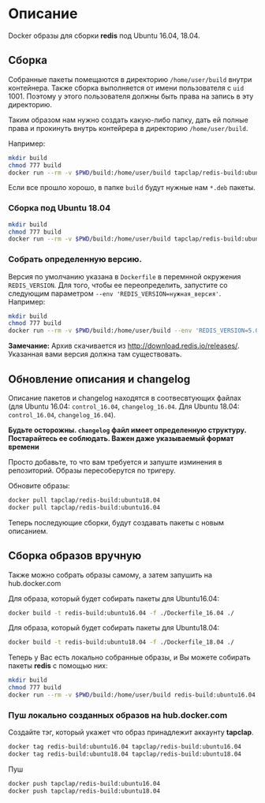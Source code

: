 # Описание
Docker образы для сборки **redis** под Ubuntu 16.04, 18.04.

## Сборка
Собранные пакеты помещаются в директорию `/home/user/build` внутри контейнера. Также сборка выполняется от имени пользователя с `uid` 1001. Поэтому у этого пользователя должны быть права на запись в эту директорию.

Таким образом нам нужно создать какую-либо папку, дать ей полные права и прокинуть внутрь контейрера в директорию `/home/user/build`.

Например:
```bash
mkdir build
chmod 777 build
docker run --rm -v $PWD/build:/home/user/build tapclap/redis-build:ubuntu16.04 build
```

Если все прошло хорошо, в папке `build` будут нужные нам `*.deb` пакеты.

### Сборка под Ubuntu 18.04

```bash
mkdir build
chmod 777 build
docker run --rm -v $PWD/build:/home/user/build tapclap/redis-build:ubuntu18.04 build
```

### Собрать определенную версию.
Версия по умолчанию указана в `Dockerfile` в перемнной окружения `REDIS_VERSION`. Для того, чтобы ее переопределить, запустите со следующим параметром `--env 'REDIS_VERSION=нужная_версия'`. Например:

```bash
mkdir build
chmod 777 build
docker run --rm -v $PWD/build:/home/user/build --env 'REDIS_VERSION=5.0.1' tapclap/redis-build:ubuntu16.04 build
```
**Замечание:** Архив скачивается из http://download.redis.io/releases/. Указанная вами версия должна там существовать.

## Обновление описания и changelog
Описание пакетов и changelog находятся в соотвесвтующих файлах (для Ubuntu 16.04: `control_16.04`, `changelog_16.04`. Для Ubuntu 18.04:  `control_16.04`, `changelog_16.04`).

**Будьте осторожны. `changelog` файл имеет определенную структуру. Постарайтесь ее соблюдать. Важен даже указываемый формат времени**

Просто добавьте, то что вам требуется и запуште изминения в репозиторий. Образы пересоберутся по тригеру.

Обновите образы:
```bash
docker pull tapclap/redis-build:ubuntu18.04
docker pull tapclap/redis-build:ubuntu16.04
```

Теперь последующие сборки, будут создавать пакеты с новым описанием.

## Сборка образов вручную
Также можно собрать образы самому, а затем запушить на hub.docker.com

Для образа, который будет собирать пакеты для Ubuntu16.04:
```bash
docker build -t redis-build:ubuntu16.04 -f ./Dockerfile_16.04 ./

```

Для образа, который будет собирать пакеты для Ubuntu18.04:
```bash
docker build -t redis-build:ubuntu18.04 -f ./Dockerfile_18.04 ./

```

Теперь у Вас есть локально собранные образы, и Вы можете собирать пакеты **redis** с помощью них:
```bash
mkdir build
chmod 777 build
docker run --rm -v $PWD/build:/home/user/build redis-build:ubuntu16.04 build
```

### Пуш локально созданных образов на hub.docker.com
Создайте тэг, который укажет что образ принадлежит аккаунту **tapclap**.
```bash
docker tag redis-build:ubuntu16.04 tapclap/redis-build:ubuntu16.04
docker tag redis-build:ubuntu18.04 tapclap/redis-build:ubuntu18.04

```
Пуш
```bash
docker push tapclap/redis-build:ubuntu16.04
docker push tapclap/redis-build:ubuntu18.04
```